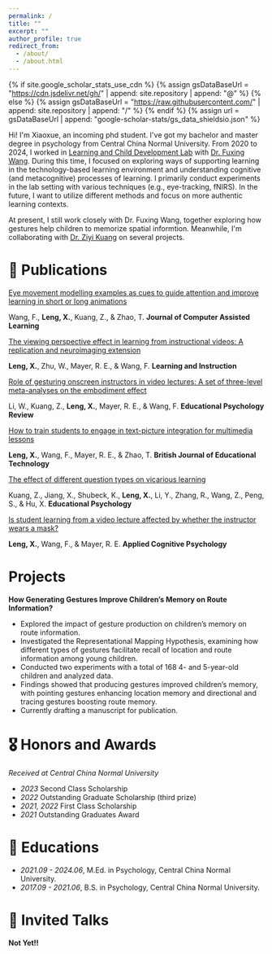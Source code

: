 ```yaml
---
permalink: /
title: ""
excerpt: ""
author_profile: true
redirect_from: 
  - /about/
  - /about.html
---
```


{% if site.google_scholar_stats_use_cdn %}
{% assign gsDataBaseUrl = "https://cdn.jsdelivr.net/gh/" | append: site.repository | append: "@" %}
{% else %}
{% assign gsDataBaseUrl = "https://raw.githubusercontent.com/" | append: site.repository | append: "/" %}
{% endif %}
{% assign url = gsDataBaseUrl | append: "google-scholar-stats/gs_data_shieldsio.json" %}

<span class='anchor' id='about-me'></span>

Hi! I'm Xiaoxue, an incoming phd student. I've got my bachelor and master degree in psychology from Central China Normal University. From 2020 to 2024, I worked in [Learning and Child Development Lab](https://fxwang1.wixsite.com/landcdlab) with [Dr. Fuxing Wang](https://psych.ccnu.edu.cn/info/1132/5162.htm). During this time, I focused on exploring ways of supporting learning in the technology-based learning environment and understanding cognitive (and metacognitive) processes of learning. I primarily conduct experiments in the lab setting with various techniques (e.g., eye-tracking, fNIRS). In the future, I want to utilize different methods and focus on more authentic learning contexts.

At present, I still work closely with Dr. Fuxing Wang, together exploring how gestures help children to memorize spatial informtion. Meanwhile, I'm collaborating with [Dr. Ziyi Kuang](https://www.researchgate.net/profile/Ziyi-Kuang) on several projects.


# 📝 Publications 

[Eye movement modelling examples as cues to guide attention and improve learning in short or long animations](https://doi.org/10.1111/jcal.13094)

Wang, F., **Leng, X.**, Kuang, Z., & Zhao, T. **Journal of Computer Assisted Learning**

[The viewing perspective effect in learning from instructional videos: A replication and neuroimaging extension](https://doi.org/10.1016/j.learninstruc.2024.102004)

**Leng, X.**, Zhu, W., Mayer, R. E., & Wang, F. **Learning and Instruction**

[Role of gesturing onscreen instructors in video lectures: A set of three-level meta-analyses on the embodiment effect](https://doi.org/10.1007/s10648-024-09910-0)

Li, W., Kuang, Z., **Leng, X.**, Mayer, R. E., & Wang, F. **Educational Psychology Review**

[How to train students to engage in text-picture integration for multimedia lessons](https://doi.org/10.1111/bjet.13419)

**Leng, X.**, Wang, F., Mayer, R. E., & Zhao, T. **British Journal of Educational Technology**

[The effect of different question types on vicarious learning](https://doi.org/10.1080/01443410.2024.2325589)

Kuang, Z., Jiang, X., Shubeck, K., **Leng, X.**, Li, Y., Zhang, R., Wang, Z., Peng, S., & Hu, X. **Educational Psychology**

[Is student learning from a video lecture affected by whether the instructor wears a mask?](https://doi.org/10.1002/acp.4169)

**Leng, X.**, Wang, F., & Mayer, R. E. **Applied Cognitive Psychology**

# Projects

**How Generating Gestures Improve Children’s Memory on Route Information?**
- Explored the impact of gesture production on children’s memory on route information.
- Investigated the Representational Mapping Hypothesis, examining how different types of gestures facilitate recall of location and route information among young children.
- Conducted two experiments with a total of 168 4- and 5-year-old children and analyzed data.
- Findings showed that producing gestures improved children’s memory, with pointing gestures enhancing location memory and directional and tracing gestures boosting route memory.
- Currently drafting a manuscript for publication.

# 🎖 Honors and Awards
*Received at Central China Normal University*
- *2023* Second Class Scholarship
- *2022* Outstanding Graduate Scholarship (third prize)
- *2021, 2022* First Class Scholarship
- *2021* Outstanding Graduates Award

# 📖 Educations
- *2021.09 - 2024.06*, M.Ed. in Psychology, Central China Normal University. 
- *2017.09 - 2021.06*, B.S. in Psychology, Central China Normal University. 

# 💬 Invited Talks
**Not Yet!!**

